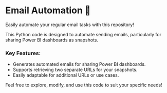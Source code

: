 # Email Automation 📧  
Easily automate your regular email tasks with this repository!  

This Python code is designed to automate sending emails, particularly for sharing Power BI dashboards as snapshots.  

### Key Features:
- Generates automated emails for sharing Power BI dashboards.  
- Supports retrieving two separate URLs for your snapshots.  
- Easily adaptable for additional URLs or use cases.  

Feel free to explore, modify, and use this code to suit your specific needs!
